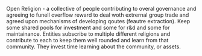 Open Religion - a collective of people contributing to overal governance and agreeing to funell overflow reward to deal woth extrernal group trade and agreed upon mechanisms of developing qoutes (feautre extraction). Keep some shared pools for investment and some for r&d and some for maintainance. Entities subscribe to multiple different religions and contribute to each to keep them well rounded and learn from that community. They invest time learning about the community, or assets.